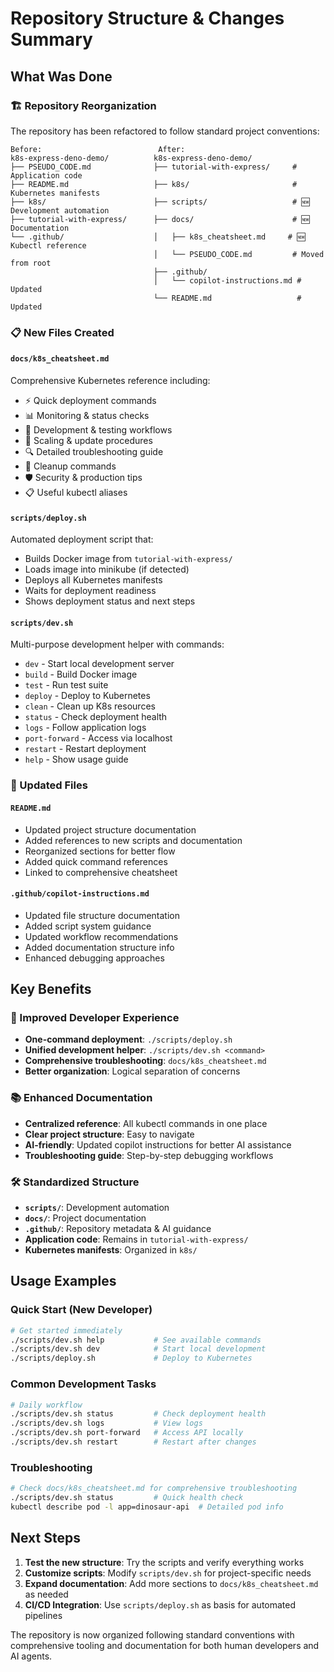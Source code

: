 # Repository Structure & Changes Summary

## What Was Done

### 🏗️ Repository Reorganization
The repository has been refactored to follow standard project conventions:

```
Before:                          After:
k8s-express-deno-demo/          k8s-express-deno-demo/
├── PSEUDO_CODE.md              ├── tutorial-with-express/     # Application code
├── README.md                   ├── k8s/                       # Kubernetes manifests
├── k8s/                        ├── scripts/                   # 🆕 Development automation
├── tutorial-with-express/      ├── docs/                      # 🆕 Documentation
└── .github/                    │   ├── k8s_cheatsheet.md     # 🆕 Kubectl reference
                                │   └── PSEUDO_CODE.md         # Moved from root
                                ├── .github/
                                │   └── copilot-instructions.md # Updated
                                └── README.md                   # Updated
```

### 📋 New Files Created

#### `docs/k8s_cheatsheet.md`
Comprehensive Kubernetes reference including:
- ⚡ Quick deployment commands
- 📊 Monitoring & status checks  
- 🔧 Development & testing workflows
- 🔄 Scaling & update procedures
- 🔍 Detailed troubleshooting guide
- 🧹 Cleanup commands
- 🛡️ Security & production tips
- 📋 Useful kubectl aliases

#### `scripts/deploy.sh`
Automated deployment script that:
- Builds Docker image from `tutorial-with-express/`
- Loads image into minikube (if detected)
- Deploys all Kubernetes manifests
- Waits for deployment readiness
- Shows deployment status and next steps

#### `scripts/dev.sh`
Multi-purpose development helper with commands:
- `dev` - Start local development server
- `build` - Build Docker image
- `test` - Run test suite
- `deploy` - Deploy to Kubernetes
- `clean` - Clean up K8s resources
- `status` - Check deployment health
- `logs` - Follow application logs
- `port-forward` - Access via localhost
- `restart` - Restart deployment
- `help` - Show usage guide

### 📝 Updated Files

#### `README.md`
- Updated project structure documentation
- Added references to new scripts and documentation
- Reorganized sections for better flow
- Added quick command references
- Linked to comprehensive cheatsheet

#### `.github/copilot-instructions.md`  
- Updated file structure documentation
- Added script system guidance
- Updated workflow recommendations
- Added documentation structure info
- Enhanced debugging approaches

## Key Benefits

### 🚀 Improved Developer Experience
- **One-command deployment**: `./scripts/deploy.sh`
- **Unified development helper**: `./scripts/dev.sh <command>`
- **Comprehensive troubleshooting**: `docs/k8s_cheatsheet.md`
- **Better organization**: Logical separation of concerns

### 📚 Enhanced Documentation
- **Centralized reference**: All kubectl commands in one place
- **Clear project structure**: Easy to navigate
- **AI-friendly**: Updated copilot instructions for better AI assistance
- **Troubleshooting guide**: Step-by-step debugging workflows

### 🛠️ Standardized Structure
- **`scripts/`**: Development automation
- **`docs/`**: Project documentation  
- **`.github/`**: Repository metadata & AI guidance
- **Application code**: Remains in `tutorial-with-express/`
- **Kubernetes manifests**: Organized in `k8s/`

## Usage Examples

### Quick Start (New Developer)
```bash
# Get started immediately
./scripts/dev.sh help           # See available commands
./scripts/dev.sh dev            # Start local development
./scripts/deploy.sh             # Deploy to Kubernetes
```

### Common Development Tasks
```bash
# Daily workflow
./scripts/dev.sh status         # Check deployment health
./scripts/dev.sh logs           # View logs
./scripts/dev.sh port-forward   # Access API locally
./scripts/dev.sh restart        # Restart after changes
```

### Troubleshooting
```bash
# Check docs/k8s_cheatsheet.md for comprehensive troubleshooting
./scripts/dev.sh status         # Quick health check
kubectl describe pod -l app=dinosaur-api  # Detailed pod info
```

## Next Steps

1. **Test the new structure**: Try the scripts and verify everything works
2. **Customize scripts**: Modify `scripts/dev.sh` for project-specific needs  
3. **Expand documentation**: Add more sections to `docs/k8s_cheatsheet.md` as needed
4. **CI/CD Integration**: Use `scripts/deploy.sh` as basis for automated pipelines

The repository is now organized following standard conventions with comprehensive tooling and documentation for both human developers and AI agents.
